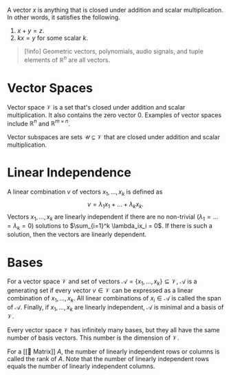 A vector $x$ is anything that is closed under addition and scalar multiplication. In other words, it satisfies the following.
1. $x + y = z$.
2. $kx = y$ for some scalar $k$.

> [!info]
> Geometric vectors, polynomials, audio signals, and tuple elements of $\mathbb{R}^n$ are all vectors.

# Vector Spaces
Vector space $\mathcal{V}$ is a set that's closed under addition and scalar multiplication. It also contains the zero vector $0$. Examples of vector spaces include $\mathbb{R}^n$ and $\mathbb{R}^{m \times n}$.

Vector subspaces are sets $\mathcal{U} \subseteq \mathcal{V}$ that are closed under addition and scalar multiplication.

# Linear Independence
A linear combination $v$ of vectors $x_1, \ldots, x_k$ is defined as $$v = \lambda_1x_1 + \ldots + \lambda_kx_k.$$ 
Vectors $x_1, \ldots, x_k$ are linearly independent if there are no non-trivial ($\lambda_1 = \ldots = \lambda_k = 0$) solutions to $\sum_{i=1}^k \lambda_ix_i = 0$. If there is such a solution, then the vectors are linearly dependent.

# Bases
For a vector space $\mathcal{V}$ and set of vectors $\mathcal{A} = \{x_1, \ldots, x_k\} \subseteq \mathcal{V}$, $\mathcal{A}$ is a generating set if every vector $v \in \mathcal{V}$ can be expressed as a linear combination of $x_1, \ldots, x_k$. All linear combinations of $x_i \in \mathcal{A}$ is called the span of $\mathcal{A}$. Finally, if $x_1, \ldots, x_k$ are linearly independent, $\mathcal{A}$ is minimal and a basis of $\mathcal{V}$.

Every vector space $\mathcal{V}$ has infinitely many bases, but they all have the same number of basis vectors. This number is the dimension of $\mathcal{V}$.

For a [[🍱 Matrix]] $A$, the number of linearly independent rows or columns is called the rank of $A$. Note that the number of linearly independent rows equals the number of linearly independent columns.